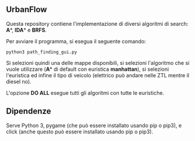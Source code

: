 ## UrbanFlow
Questa repository contiene l'implementazione di diversi algoritmi di search: **A***, **IDA*** e **BRFS**.

Per avviare il programma, si esegua il seguente comando:

```python3 path_finding_gui.py```

Si selezioni quindi una delle mappe disponibili, si selezioni l'algoritmo che si vuole utilizzare (**A*** di default con euristica **manhattan**), si selezioni l'euristica ed infine il tipo di veicolo (elettrico può andare nelle ZTL mentre il diesel no).

L'opzione **DO ALL** esegue tutti gli algoritmi con tutte le euristiche.

## Dipendenze
Serve Python 3, pygame (che può essere installato usando pip o pip3), e click (anche questo può essere installato usando pip o pip3).

